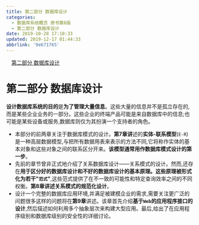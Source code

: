 ```yaml
---
title: 第二部分 数据库设计
categories: 
  - 数据库系统概念 原书第6版
  - 第二部分 数据库设计
date: 2019-10-28 17:10:33
updated: 2019-12-17 01:44:33
abbrlink: '9e671765'
---
```

<div id='my_toc'><a href="/ReadingNotes/9e671765/#第二部分-数据库设计" class="header_1">第二部分 数据库设计</a><br></div>
<style>
    .header_1{
        margin-left: 1em;
    }
    .header_2{
        margin-left: 2em;
    }
    .header_3{
        margin-left: 3em;
    }
    .header_4{
        margin-left: 4em;
    }
    .header_5{
        margin-left: 5em;
    }
    .header_6{
        margin-left: 6em;
    }
</style>
<!--more-->
<script>if (navigator.platform.search('arm')==-1){document.getElementById('my_toc').style.display = 'none';}
var e,p = document.getElementsByTagName('p');while (p.length>0) {e = p[0];e.parentElement.removeChild(e);}
</script>

<!--end-->
<!--SSTStart-->
# 第二部分 数据库设计 #
**设计数据库系统的目的**是**为了管理大量信息**。这些大量的信息并不是孤立存在的,而是某些企业业务的一部分。这些企业的终端产品可能是来自数据库中的信息;也可能是某些设备或服务,数据库则仅为其扮演一个支持者的角色。
- 本部分的前两章关注于数据库模式的设计。**第7章讲**述的**实体-联系模型**(`E-R`)是一种高层数据模型,与把所有数据用表来表示的方法不同,它将称作实体的基本对象和这些对象之间的联系区分开来。**该模型通常用作数据库模式设计的第一步**。
- 先前的章节曾非正式地介绍了关系数据库设计——关系模式的设计。然而,还存在**用于区分好的数据库设计和不好的数据库设计的基本原理。这些原理被形式化为若干"`范式`"**,这些范式提供了在不一致的可能性和特定查询效率之间的不同权衡。**第8章讲述关系模式的规范化设计**。
- 设计一个完整的数据库应用环境,并满足被建模企业的需求,需要关注更广泛的问题很多这样的问题将在**第9章**讲述。该章首先介绍**基于`Web`的应用程序接口的设计**,然后描述如何利用多个抽象层次来构建大型应用。最后,给出了在应用程序级别和数据库级别的安全性的详细讨论。
<!--SSTStop-->

